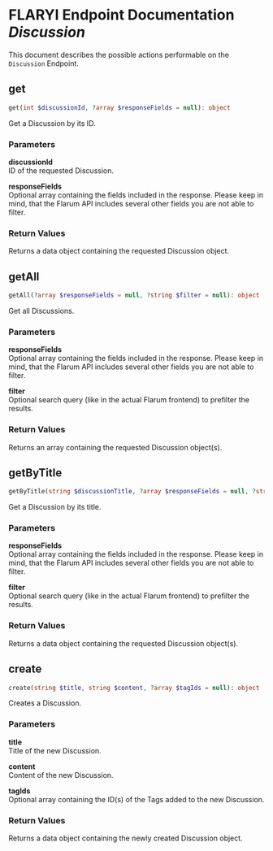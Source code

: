 # FLARYI Endpoint Documentation *Discussion*

This document describes the possible actions performable on the `Discussion` Endpoint.

## get
```php
get(int $discussionId, ?array $responseFields = null): object
```
Get a Discussion by its ID.

### Parameters
**discussionId**  
ID of the requested Discussion.

**responseFields**  
Optional array containing the fields included in the response. Please keep in mind, that the Flarum API includes several other fields you are not able to filter.

### Return Values
Returns a data object containing the requested Discussion object.

## getAll
```php
getAll(?array $responseFields = null, ?string $filter = null): object
```
Get all Discussions.

### Parameters
**responseFields**  
Optional array containing the fields included in the response. Please keep in mind, that the Flarum API includes several other fields you are not able to filter.

**filter**  
Optional search query (like in the actual Flarum frontend) to prefilter the results.

### Return Values
Returns an array containing the requested Discussion object(s).

## getByTitle
```php
getByTitle(string $discussionTitle, ?array $responseFields = null, ?string $filter = null): object
```
Get a Discussion by its title.

### Parameters
**responseFields**  
Optional array containing the fields included in the response. Please keep in mind, that the Flarum API includes several other fields you are not able to filter.

**filter**  
Optional search query (like in the actual Flarum frontend) to prefilter the results.

### Return Values
Returns a data object containing the requested Discussion object(s).

## create
```php
create(string $title, string $content, ?array $tagIds = null): object
```
Creates a Discussion.

### Parameters
**title**  
Title of the new Discussion.

**content**  
Content of the new Discussion.

**tagIds**  
Optional array containing the ID(s) of the Tags added to the new Discussion.

### Return Values
Returns a data object containing the newly created Discussion object.
